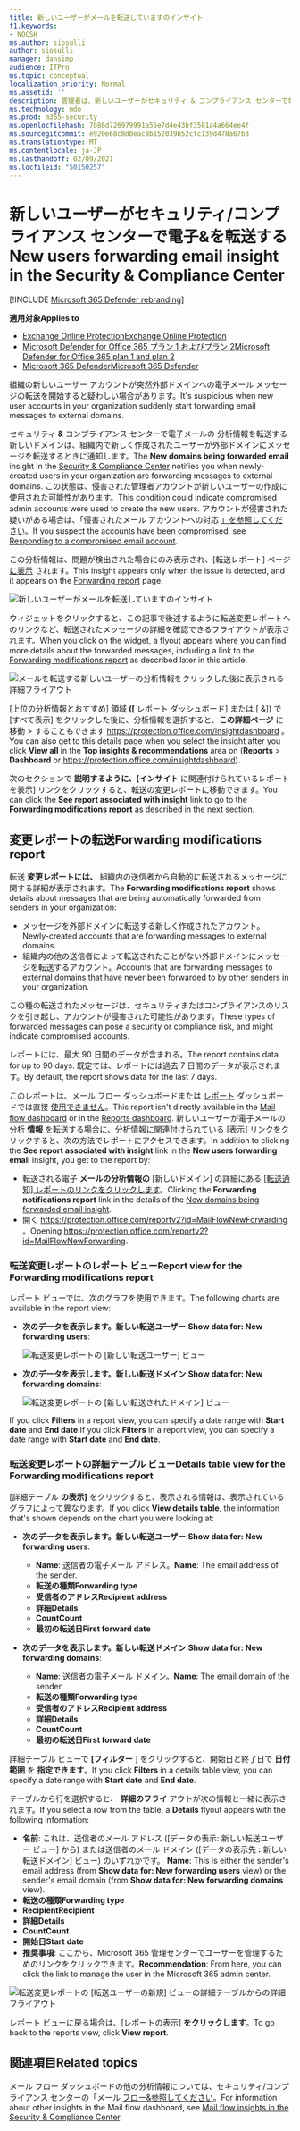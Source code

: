 ```yaml
---
title: 新しいユーザーがメールを転送していますのインサイト
f1.keywords:
- NOCSH
ms.author: siosulli
author: siosulli
manager: dansimp
audience: ITPro
ms.topic: conceptual
localization_priority: Normal
ms.assetid: ''
description: 管理者は、新しいユーザーがセキュリティ & コンプライアンス センターで電子メールの分析情報を転送して、組織内のユーザーが新しいドメインにメッセージを転送する状況を調査する方法について学習できます。
ms.technology: mdo
ms.prod: m365-security
ms.openlocfilehash: 7b86d726979991a55e7d4e43bf3581a4a664ee4f
ms.sourcegitcommit: e920e68c8d0eac8b152039b52cfc139d478a67b3
ms.translationtype: MT
ms.contentlocale: ja-JP
ms.lasthandoff: 02/09/2021
ms.locfileid: "50150257"
---
```

# <a name="new-users-forwarding-email-insight-in-the-security--compliance-center"></a><span data-ttu-id="e831d-103">新しいユーザーがセキュリティ/コンプライアンス センターで電子&を転送する</span><span class="sxs-lookup"><span data-stu-id="e831d-103">New users forwarding email insight in the Security & Compliance Center</span></span>

[!INCLUDE [Microsoft 365 Defender rebranding](../includes/microsoft-defender-for-office.md)]

<span data-ttu-id="e831d-104">**適用対象**</span><span class="sxs-lookup"><span data-stu-id="e831d-104">**Applies to**</span></span>
- [<span data-ttu-id="e831d-105">Exchange Online Protection</span><span class="sxs-lookup"><span data-stu-id="e831d-105">Exchange Online Protection</span></span>](https://go.microsoft.com/fwlink/?linkid=2148611)
- [<span data-ttu-id="e831d-106">Microsoft Defender for Office 365 プラン 1 およびプラン 2</span><span class="sxs-lookup"><span data-stu-id="e831d-106">Microsoft Defender for Office 365 plan 1 and plan 2</span></span>](https://go.microsoft.com/fwlink/?linkid=2148715)
- [<span data-ttu-id="e831d-107">Microsoft 365 Defender</span><span class="sxs-lookup"><span data-stu-id="e831d-107">Microsoft 365 Defender</span></span>](https://go.microsoft.com/fwlink/?linkid=2118804)

<span data-ttu-id="e831d-108">組織の新しいユーザー アカウントが突然外部ドメインへの電子メール メッセージの転送を開始すると疑わしい場合があります。</span><span class="sxs-lookup"><span data-stu-id="e831d-108">It's suspicious when new user accounts in your organization suddenly start forwarding email messages to external domains.</span></span>

<span data-ttu-id="e831d-109">セキュリティ **&** コンプライアンス センターで電子メールの [](https://protection.office.com)分析情報を転送する新しいドメインは、組織内で新しく作成されたユーザーが外部ドメインにメッセージを転送するときに通知します。</span><span class="sxs-lookup"><span data-stu-id="e831d-109">The **New domains being forwarded email** insight in the [Security & Compliance Center](https://protection.office.com) notifies you when newly-created users in your organization are forwarding messages to external domains.</span></span> <span data-ttu-id="e831d-110">この状態は、侵害された管理者アカウントが新しいユーザーの作成に使用された可能性があります。</span><span class="sxs-lookup"><span data-stu-id="e831d-110">This condition could indicate compromised admin accounts were used to create the new users.</span></span> <span data-ttu-id="e831d-111">アカウントが侵害された疑いがある場合は、「侵害されたメール アカウントへの対応 [」を参照してください](responding-to-a-compromised-email-account.md)。</span><span class="sxs-lookup"><span data-stu-id="e831d-111">If you suspect the accounts have been compromised, see [Responding to a compromised email account](responding-to-a-compromised-email-account.md).</span></span>

<span data-ttu-id="e831d-112">この分析情報は、問題が検出された場合にのみ表示され、[転送レポート] ページ [に表示](view-mail-flow-reports.md#forwarding-report) されます。</span><span class="sxs-lookup"><span data-stu-id="e831d-112">This insight appears only when the issue is detected, and it appears on the [Forwarding report](view-mail-flow-reports.md#forwarding-report) page.</span></span>

![新しいユーザーがメールを転送していますのインサイト](../../media/mfi-new-users-forwarding-email.png)

<span data-ttu-id="e831d-114">ウィジェットをクリックすると、この記事で後述するように転送変更レポートへのリンクなど、転送されたメッセージの詳細を確認できるフライアウトが表示[](#forwarding-modifications-report)されます。</span><span class="sxs-lookup"><span data-stu-id="e831d-114">When you click on the widget, a flyout appears where you can find more details about the forwarded messages, including a link to the [Forwarding modifications report](#forwarding-modifications-report) as described later in this article.</span></span>

![メールを転送する新しいユーザーの分析情報をクリックした後に表示される詳細フライアウト](../../media/mfi-new-users-forwarding-email-details.png)

<span data-ttu-id="e831d-116">[上位の分析情報とおすすめ] 領域 **([** レポート ダッシュボード] または [ &]) で [すべて表示] をクリックした後に、分析情報を選択すると、**この詳細ページ** に移動 \> することもできます <https://protection.office.com/insightdashboard> 。</span><span class="sxs-lookup"><span data-stu-id="e831d-116">You can also get to this details page when you select the insight after you click **View all** in the **Top insights & recommendations** area on (**Reports** \> **Dashboard** or <https://protection.office.com/insightdashboard>).</span></span>

<span data-ttu-id="e831d-117">次のセクションで **説明するように、[インサイト** に関連付けられているレポートを表示] リンクをクリックすると、転送の変更レポートに移動できます。</span><span class="sxs-lookup"><span data-stu-id="e831d-117">You can click the **See report associated with insight** link to go to the **Forwarding modifications report** as described in the next section.</span></span>

## <a name="forwarding-modifications-report"></a><span data-ttu-id="e831d-118">変更レポートの転送</span><span class="sxs-lookup"><span data-stu-id="e831d-118">Forwarding modifications report</span></span>

<span data-ttu-id="e831d-119">転送 **変更レポートには、** 組織内の送信者から自動的に転送されるメッセージに関する詳細が表示されます。</span><span class="sxs-lookup"><span data-stu-id="e831d-119">The **Forwarding modifications report** shows details about messages that are being automatically forwarded from senders in your organization:</span></span>

- <span data-ttu-id="e831d-120">メッセージを外部ドメインに転送する新しく作成されたアカウント。</span><span class="sxs-lookup"><span data-stu-id="e831d-120">Newly-created accounts that are forwarding messages to external domains.</span></span>
- <span data-ttu-id="e831d-121">組織内の他の送信者によって転送されたことがない外部ドメインにメッセージを転送するアカウント。</span><span class="sxs-lookup"><span data-stu-id="e831d-121">Accounts that are forwarding messages to external domains that have never been forwarded to by other senders in your organization.</span></span>

<span data-ttu-id="e831d-122">この種の転送されたメッセージは、セキュリティまたはコンプライアンスのリスクを引き起し、アカウントが侵害された可能性があります。</span><span class="sxs-lookup"><span data-stu-id="e831d-122">These types of forwarded messages can pose a security or compliance risk, and might indicate compromised accounts.</span></span>

<span data-ttu-id="e831d-123">レポートには、最大 90 日間のデータが含まれる。</span><span class="sxs-lookup"><span data-stu-id="e831d-123">The report contains data for up to 90 days.</span></span> <span data-ttu-id="e831d-124">既定では、レポートには過去 7 日間のデータが表示されます。</span><span class="sxs-lookup"><span data-stu-id="e831d-124">By default, the report shows data for the last 7 days.</span></span>

<span data-ttu-id="e831d-125">このレポートは、メール フロー ダッシュボードまたは [レポート](mail-flow-insights-v2.md) ダッシュボードでは直接 [使用できません](view-mail-flow-reports.md)。</span><span class="sxs-lookup"><span data-stu-id="e831d-125">This report isn't directly available in the [Mail flow dashboard](mail-flow-insights-v2.md) or in the [Reports dashboard](view-mail-flow-reports.md).</span></span> <span data-ttu-id="e831d-126">新しいユーザーが電子メールの分析 **情報** を転送する場合に、分析情報に関連付けられている [表示] リンクをクリックすると、次の方法でレポートにアクセスできます。</span><span class="sxs-lookup"><span data-stu-id="e831d-126">In addition to clicking the **See report associated with insight** link in the **New users forwarding email** insight, you get to the report by:</span></span>

- <span data-ttu-id="e831d-127">転送される電子 **メールの分析情報の** [新しいドメイン] の詳細にある [[転送通知] レポートのリンクをクリックします](mfi-new-domains-being-forwarded-email.md)。</span><span class="sxs-lookup"><span data-stu-id="e831d-127">Clicking the **Forwarding notifications report** link in the details of the [New domains being forwarded email insight](mfi-new-domains-being-forwarded-email.md).</span></span>
- <span data-ttu-id="e831d-128">開く <https://protection.office.com/reportv2?id=MailFlowNewForwarding> 。</span><span class="sxs-lookup"><span data-stu-id="e831d-128">Opening <https://protection.office.com/reportv2?id=MailFlowNewForwarding>.</span></span>

### <a name="report-view-for-the-forwarding-modifications-report"></a><span data-ttu-id="e831d-129">転送変更レポートのレポート ビュー</span><span class="sxs-lookup"><span data-stu-id="e831d-129">Report view for the Forwarding modifications report</span></span>

<span data-ttu-id="e831d-130">レポート ビューでは、次のグラフを使用できます。</span><span class="sxs-lookup"><span data-stu-id="e831d-130">The following charts are available in the report view:</span></span>

- <span data-ttu-id="e831d-131">**次のデータを表示します。新しい転送ユーザー**:</span><span class="sxs-lookup"><span data-stu-id="e831d-131">**Show data for: New forwarding users**:</span></span>

  ![転送変更レポートの [新しい転送ユーザー] ビュー](../../media/forwarding-modifications-report-new-forwarding-users.png)

- <span data-ttu-id="e831d-133">**次のデータを表示します。新しい転送ドメイン**:</span><span class="sxs-lookup"><span data-stu-id="e831d-133">**Show data for: New forwarding domains**:</span></span>

  ![転送変更レポートの [新しい転送されたドメイン] ビュー](../../media/forwarding-modifications-report-new-forwarded-domains.png)

<span data-ttu-id="e831d-135">If you click **Filters** in a report view, you can specify a date range with **Start date** and **End date**.</span><span class="sxs-lookup"><span data-stu-id="e831d-135">If you click **Filters** in a report view, you can specify a date range with **Start date** and **End date**.</span></span>

### <a name="details-table-view-for-the-forwarding-modifications-report"></a><span data-ttu-id="e831d-136">転送変更レポートの詳細テーブル ビュー</span><span class="sxs-lookup"><span data-stu-id="e831d-136">Details table view for the Forwarding modifications report</span></span>

<span data-ttu-id="e831d-137">[詳細テーブル **の表示]** をクリックすると、表示される情報は、表示されているグラフによって異なります。</span><span class="sxs-lookup"><span data-stu-id="e831d-137">If you click **View details table**, the information that's shown depends on the chart you were looking at:</span></span>

- <span data-ttu-id="e831d-138">**次のデータを表示します。新しい転送ユーザー**:</span><span class="sxs-lookup"><span data-stu-id="e831d-138">**Show data for: New forwarding users**:</span></span>

  - <span data-ttu-id="e831d-139">**Name**: 送信者の電子メール アドレス。</span><span class="sxs-lookup"><span data-stu-id="e831d-139">**Name**: The email address of the sender.</span></span>
  - <span data-ttu-id="e831d-140">**転送の種類**</span><span class="sxs-lookup"><span data-stu-id="e831d-140">**Forwarding type**</span></span>
  - <span data-ttu-id="e831d-141">**受信者のアドレス**</span><span class="sxs-lookup"><span data-stu-id="e831d-141">**Recipient address**</span></span>
  - <span data-ttu-id="e831d-142">**詳細**</span><span class="sxs-lookup"><span data-stu-id="e831d-142">**Details**</span></span>
  - <span data-ttu-id="e831d-143">**Count**</span><span class="sxs-lookup"><span data-stu-id="e831d-143">**Count**</span></span>
  - <span data-ttu-id="e831d-144">**最初の転送日**</span><span class="sxs-lookup"><span data-stu-id="e831d-144">**First forward date**</span></span>

- <span data-ttu-id="e831d-145">**次のデータを表示します。新しい転送ドメイン**:</span><span class="sxs-lookup"><span data-stu-id="e831d-145">**Show data for: New forwarding domains**:</span></span>

  - <span data-ttu-id="e831d-146">**Name**: 送信者の電子メール ドメイン。</span><span class="sxs-lookup"><span data-stu-id="e831d-146">**Name**: The email domain of the sender.</span></span>
  - <span data-ttu-id="e831d-147">**転送の種類**</span><span class="sxs-lookup"><span data-stu-id="e831d-147">**Forwarding type**</span></span>
  - <span data-ttu-id="e831d-148">**受信者のアドレス**</span><span class="sxs-lookup"><span data-stu-id="e831d-148">**Recipient address**</span></span>
  - <span data-ttu-id="e831d-149">**詳細**</span><span class="sxs-lookup"><span data-stu-id="e831d-149">**Details**</span></span>
  - <span data-ttu-id="e831d-150">**Count**</span><span class="sxs-lookup"><span data-stu-id="e831d-150">**Count**</span></span>
  - <span data-ttu-id="e831d-151">**最初の転送日**</span><span class="sxs-lookup"><span data-stu-id="e831d-151">**First forward date**</span></span>

<span data-ttu-id="e831d-152">詳細テーブル ビューで **[フィルター** ] をクリックすると、開始日と終了日で **日付範囲** を **指定できます**。</span><span class="sxs-lookup"><span data-stu-id="e831d-152">If you click **Filters** in a details table view, you can specify a date range with **Start date** and **End date**.</span></span>

<span data-ttu-id="e831d-153">テーブルから行を選択すると、 **詳細のフライ** アウトが次の情報と一緒に表示されます。</span><span class="sxs-lookup"><span data-stu-id="e831d-153">If you select a row from the table, a **Details** flyout appears with the following information:</span></span>

- <span data-ttu-id="e831d-154">**名前**: これは、送信者のメール アドレス ([データの表示: 新しい転送ユーザー ビュー] から) または送信者のメール ドメイン ([データの表示先 **:** 新しい転送ドメイン] ビュー) のいずれかです。 </span><span class="sxs-lookup"><span data-stu-id="e831d-154">**Name**: This is either the sender's email address (from **Show data for: New forwarding users** view) or the sender's email domain (from **Show data for: New forwarding domains** view).</span></span>
- <span data-ttu-id="e831d-155">**転送の種類**</span><span class="sxs-lookup"><span data-stu-id="e831d-155">**Forwarding type**</span></span>
- <span data-ttu-id="e831d-156">**Recipient**</span><span class="sxs-lookup"><span data-stu-id="e831d-156">**Recipient**</span></span>
- <span data-ttu-id="e831d-157">**詳細**</span><span class="sxs-lookup"><span data-stu-id="e831d-157">**Details**</span></span>
- <span data-ttu-id="e831d-158">**Count**</span><span class="sxs-lookup"><span data-stu-id="e831d-158">**Count**</span></span>
- <span data-ttu-id="e831d-159">**開始日**</span><span class="sxs-lookup"><span data-stu-id="e831d-159">**Start date**</span></span>
- <span data-ttu-id="e831d-160">**推奨事項**: ここから、Microsoft 365 管理センターでユーザーを管理するためのリンクをクリックできます。</span><span class="sxs-lookup"><span data-stu-id="e831d-160">**Recommendation**: From here, you can click the link to manage the user in the Microsoft 365 admin center.</span></span>

![転送変更レポートの [転送ユーザーの新規] ビューの詳細テーブルからの詳細フライアウト](../../media/mfi-forwarding-modifications-report-new-forwarding-users-view-details-table-details.png)

<span data-ttu-id="e831d-162">レポート ビューに戻る場合は、[レポートの表示] **をクリックします**。</span><span class="sxs-lookup"><span data-stu-id="e831d-162">To go back to the reports view, click **View report**.</span></span>

## <a name="related-topics"></a><span data-ttu-id="e831d-163">関連項目</span><span class="sxs-lookup"><span data-stu-id="e831d-163">Related topics</span></span>

<span data-ttu-id="e831d-164">メール フロー ダッシュボードの他の分析情報については、セキュリティ/コンプライアンス センターの「メール [フロー&参照してください](mail-flow-insights-v2.md)。</span><span class="sxs-lookup"><span data-stu-id="e831d-164">For information about other insights in the Mail flow dashboard, see [Mail flow insights in the Security & Compliance Center](mail-flow-insights-v2.md).</span></span>
